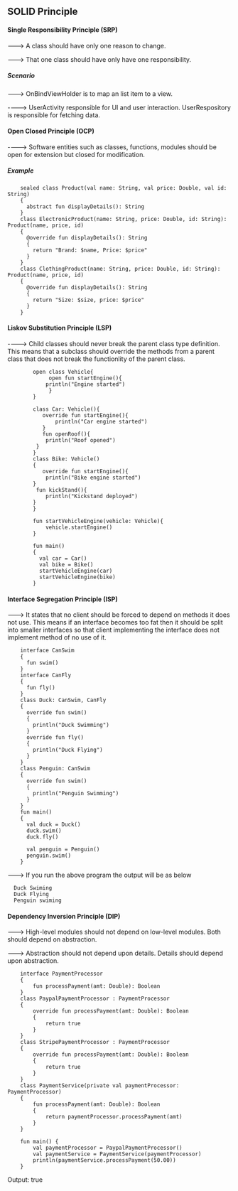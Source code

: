 ## SOLID Principle

#### Single Responsibility Principle (SRP)

  ---> A class should have only one reason to change.
  
  ---> That one class should have only have one responsibility.

##### Scenario

  ---> OnBindViewHolder is to map an list item to a view.

  ----> UserActivity responsible for UI and user interaction. UserRespository is responsible for fetching data.


 #### Open Closed Principle (OCP)

  ----> Software entities such as classes, functions, modules should be open for extension but closed for modification.


##### Example

        sealed class Product(val name: String, val price: Double, val id: String)
        {
          abstract fun displayDetails(): String
        }
        class ElectronicProduct(name: String, price: Double, id: String): Product(name, price, id)
        {
          @override fun displayDetails(): String
          {
            return "Brand: $name, Price: $price"
          }
        }
        class ClothingProduct(name: String, price: Double, id: String): Product(name, price, id)
        {
          @override fun displayDetails(): String
          {
            return "Size: $size, price: $price"
          }
        }
  
#### Liskov Substitution Principle (LSP)

----> Child classes should never break the parent class type definition. This means that a subclass should override the methods from a parent class that does not break the functionlity of the parent class.

            open class Vehicle{
                 open fun startEngine(){
             	println("Engine started")
                 }
            }
            
            class Car: Vehicle(){
               override fun startEngine(){
                   println("Car engine started")
               }
               fun openRoof(){
            	println("Roof opened")
             }
            }
            class Bike: Vehicle()
            {
               override fun startEngine(){
            	println("Bike engine started")
            }
             fun kickStand(){
            	println("Kickstand deployed")
            }
            }
            
            fun startVehicleEngine(vehicle: Vehicle){
            	vehicle.startEngine()
            }
            
            fun main()
            {
              val car = Car()
              val bike = Bike()
              startVehicleEngine(car)
              startVehicleEngine(bike)
            }


#### Interface Segregation Principle (ISP)

---> It states that no client should be forced to depend on methods it does not use. This means if an interface becomes too fat then it should be split into smaller interfaces so that client implementing the interface does not implement method of no use of it.

        interface CanSwim
        {
          fun swim()
        }
        interface CanFly
        {
          fun fly()
        }
        class Duck: CanSwim, CanFly
        {
          override fun swim()
          {
            println("Duck Swimming")
          }
          override fun fly()
          {
            println("Duck Flying")
          }
        }
        class Penguin: CanSwim
        {
          override fun swim()
          {
            println("Penguin Swimming")
          }
        }
        fun main()
        {
          val duck = Duck()
          duck.swim()
          duck.fly()

          val penguin = Penguin()
          penguin.swim()
        }

---> If you run the above program the output will be as below

      Duck Swiming
      Duck Flying
      Penguin swiming

#### Dependency Inversion Principle (DIP)

---> High-level modules should not depend on low-level modules. Both should depend on abstraction.

---> Abstraction should not depend upon details. Details should depend upon abstraction.

        interface PaymentProcessor
        {
            fun processPayment(amt: Double): Boolean
        }
        class PaypalPaymentProcessor : PaymentProcessor
        {
            override fun processPayment(amt: Double): Boolean
            {
                return true
            }
        }
        class StripePaymentProcessor : PaymentProcessor
        {
            override fun processPayment(amt: Double): Boolean
            {
                return true
            }
        }
        class PaymentService(private val paymentProcessor: PaymentProcessor)
        {
            fun processPayment(amt: Double): Boolean
            {
                return paymentProcessor.processPayment(amt)
            }
        }
        
        fun main() {
            val paymentProcessor = PaypalPaymentProcessor()
            val paymentService = PaymentService(paymentProcessor)
            println(paymentService.processPayment(50.00))
        }

Output: true
